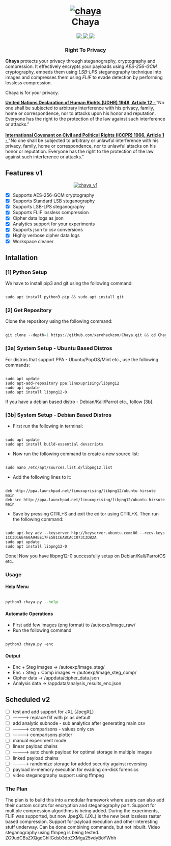 <h1 align="center">
  <br>
  <a href="https://github.com/xerohackcom/chaya"><img src="https://i.ibb.co/X2WmCxm/chaya.png" alt="chaya"></a>
  <br>
  Chaya
  <br>
</h1>

<p align="center">
  <a href="https://github.com/xerohackcom/chaya">
    <img src="https://img.shields.io/badge/release-v1-green">
  </a>
   </a>
  <a href="https://github.com/xerohackcom/Chaya/blob/main/LICENSE">
      <img src="https://img.shields.io/badge/license-AGPL3-_red.svg">
  </a>
  <a href="https://www.python.org/downloads/">
    <img src="https://img.shields.io/badge/language-python3-green">
  </a>
</p>

<h3 align="center">Right To Privacy</h3>

**Chaya** protects your privacy through steganography, cryptography and compression. It effectively encrypts your payloads using *AES-256-GCM* cryptography, embeds them using *LSB-LPS* steganography technique into images and compresses them using *FLIF* to evade detection by performing lossless compression. 

Chaya is for your privacy.

<strong><a href="https://www.un.org/en/about-us/universal-declaration-of-human-rights">United Nations Declaration of Human Rights (UDHR) 1948, Article 12 - </strong></a>“No one shall be subjected to arbitrary interference with his privacy, family, home or correspondence, nor to attacks upon his honor and reputation. Everyone has the right to the protection of the law against such interference or attacks.”
<br><br>
<strong><a href="https://en.wikipedia.org/wiki/International_Covenant_on_Civil_and_Political_Rights">International Covenant on Civil and Political Rights (ICCPR) 1966, Article 1 - </strong></a>"No one shall be subjected to arbitrary or unlawful interference with his privacy, family, home or correspondence, nor to unlawful attacks on his honor or reputation. Everyone has the right to the protection of the law against such interference or attacks."


## Features v1

<p align="center" >
  <a href="https://xerohack.com/chaya/" >
    <img src="https://i.ibb.co/mR1WNwk/chaya-alpha1.png" alt="chaya_v1">
  </a>
</p>

- [x] Supports AES-256-GCM cryptography
- [x] Supports Standard LSB steganography
- [x] Supports LSB-LPS steganography
- [x] Supports FLIF lossless compression
- [x] Cipher data logs as json
- [x] Analytics support for your experiments
- [x] Supports json to csv conversions
- [x] Highly verbose cipher data logs
- [x] Workspace cleaner

## Intallation

### [1] Python Setup

We have to install pip3 and git using the following command:

```python

sudo apt install python3-pip && sudo apt install git

```

### [2] Get Repository

Clone the repository using the following command:

```python

git clone --depth=1 https://github.com/xerohackcom/Chaya.git && cd Chaya && pip3 install -r requirements.txt

```

### [3a] System Setup - Ubuntu Based Distros

For distros that support PPA - Ubuntu/PopOS/Mint etc., use the following commands:

```

sudo apt update
sudo apt-add-repository ppa:linuxuprising/libpng12
sudo apt update
sudo apt install libpng12-0

```

If you have a debian based distro - Debian/Kali/Parrot etc., follow [3b].

### [3b] System Setup - Debian Based Distros

- First run the following in terminal:

```

sudo apt update
sudo apt install build-essential devscripts

```

- Now run the following command to create a new source list:

```

sudo nano /etc/apt/sources.list.d/libpng12.list

```

- Add the following lines to it:

```

deb http://ppa.launchpad.net/linuxuprising/libpng12/ubuntu hirsute main 
deb-src http://ppa.launchpad.net/linuxuprising/libpng12/ubuntu hirsute main 

```

- Save by pressing CTRL+S and exit the editor using CTRL+X. Then run the following command:

```

sudo apt-key adv --keyserver hkp://keyserver.ubuntu.com:80 --recv-keys 1CC3D16E460A94EE17FE581CEA8CACC073C3DB2A
sudo apt update
sudo apt install libpng12-0

```

Done! Now you have libpng12-0 successfully setup on Debian/Kali/ParrotOS etc.. 

### Usage


#### Help Menu

```python

python3 chaya.py --help

```

#### Automatic Operations

- First add few images (png format) to /autoexp/image_raw/
- Run the following command

```python

python3 chaya.py -enc

```

#### Output

- Enc + Steg images -> /autoexp/image_steg/
- Enc + Steg + Comp images -> /autoexp/image_steg_comp/
- Cipher data -> /appdata/cipher_data.json
- Analysis data -> /appdata/analysis_results_enc.json


## Scheduled v2

- [ ] test and add support for JXL (JpegXL)
- [ ] -----> replace flif with jxl as default
- [ ] add analytic subnode - sub analytics after generating main csv
- [ ] -----> comparisons - values only csv
- [ ] -----> comparisons plotter
- [ ] manual experiment mode
- [ ] linear payload chains
- [ ] -----> auto chunk payload for optimal storage in multiple images
- [ ] linked payload chains
- [ ] -----> randomize storage for added security against reversing
- [ ] payload in-memory execution for evading on-disk forensics
- [ ] video steganography support using ffmpeg

### The Plan
The plan is to build this into a modular framework where users can also add their custom scripts for encryption and steganography part. Support for multiple compression algorithms is being added. During the experiments, FLIF was supported, but now JpegXL (JXL) is the new best lossless raster based compression. Support for payload execution and other interesting stuff underway. Can be done combining commands, but not inbuilt. Video steganography using ffmpeg is being tested. ZG9udCBsZXQgdGhlIGdsb3dpZXMga25vdyBoYWhh
  

